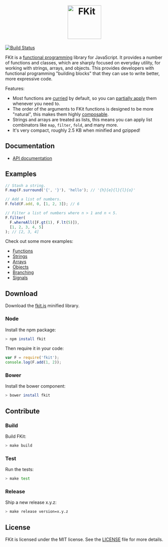<h1 align="center"><img alt="FKit" src="https://raw.github.com/nullobject/fkit/master/logo.png" width="107px" /></h1>

[![Build Status](https://travis-ci.org/nullobject/fkit.svg?branch=master)](https://travis-ci.org/nullobject/fkit)

FKit is a [functional
programming](http://en.wikipedia.org/wiki/Functional_programming) library for
JavaScript. It provides a number of functions and classes, which are sharply
focused on everyday utility, for working with strings, arrays, and objects.
This provides developers with functional programming "building blocks" that
they can use to write better, more expressive code.

Features:

* Most functions are [curried](http://en.wikipedia.org/wiki/Currying) by
  default, so you can [partially
  apply](http://en.wikipedia.org/wiki/Partial_application) them whenever you
  need to.
* The order of the arguments to FKit functions is designed to be more
  "natural", this makes them highly
  [composable](http://en.wikipedia.org/wiki/Function_composition).
* Strings and arrays are treated as lists, this means you can apply list
  combinators like `map`, `filter`, `fold`, and many more.
* It's very compact, roughly 2.5 KB when minified and gzipped!

## Documentation

* [API documentation](http://nullobject.github.io/fkit/api.html)

## Examples

```js
// Stash a string.
F.map(F.surround('{', '}'), 'hello'); // '{h}{e}{l}{l}{o}'

// Add a list of numbers.
F.fold(F.add, 0, [1, 2, 3]); // 6

// Filter a list of numbers where n > 1 and n < 5.
F.filter(
  F.whereAll([F.gt(1), F.lt(5)]),
  [1, 2, 3, 4, 5]
); // [2, 3, 4]
```

Check out some more examples:

* [Functions](http://codepen.io/nullobject/pen/dbAkl?editors=001)
* [Strings](http://codepen.io/nullobject/pen/hnDEe?editors=001)
* [Arrays](http://codepen.io/nullobject/pen/vbcCr?editors=001)
* [Objects](http://codepen.io/nullobject/pen/rKszh?editors=001)
* [Branching](http://codepen.io/nullobject/pen/LdtDK?editors=001)
* [Signals](http://codepen.io/nullobject/pen/zxJlv?editors=001)

## Download

Download the
[fkit.js](https://raw.githubusercontent.com/nullobject/fkit/master/dist/fkit.js)
minified library.

### Node

Install the npm package:

```sh
> npm install fkit
```

Then require it in your code:

```js
var F = require('fkit');
console.log(F.add(1, 2));
```

### Bower

Install the bower component:

```sh
> bower install fkit
```

## Contribute

### Build

Build FKit:

```sh
> make build
```

### Test

Run the tests:

```sh
> make test
```

### Release

Ship a new release x.y.z:

```sh
> make release version=x.y.z
```

## License

FKit is licensed under the MIT license. See the
[LICENSE](https://github.com/nullobject/fkit/blob/master/LICENSE.md) file for
more details.
